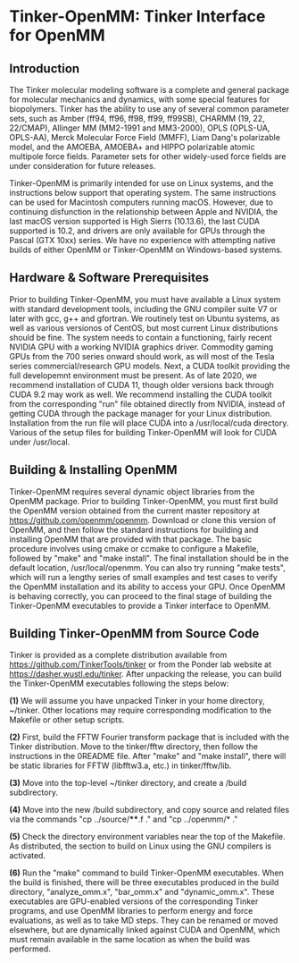 # Tinker-OpenMM: Tinker Interface for OpenMM

<H2><B>Introduction</B></H2>

The Tinker molecular modeling software is a complete and general package for molecular mechanics and dynamics, with some special features for biopolymers. Tinker has the ability to use any of several common parameter sets, such as Amber (ff94, ff96, ff98, ff99, ff99SB), CHARMM (19, 22, 22/CMAP), Allinger MM (MM2-1991 and MM3-2000), OPLS (OPLS-UA, OPLS-AA), Merck Molecular Force Field (MMFF), Liam Dang's polarizable model, and the AMOEBA, AMOEBA+ and HIPPO polarizable atomic multipole force fields. Parameter sets for other widely-used force fields are under consideration for future releases.

Tinker-OpenMM is primarily intended for use on Linux systems, and the instructions below support that operating system. The same instructions can be used for Macintosh computers running macOS. However, due to continuing disfunction in the relationship between Apple and NVIDIA, the last macOS version supported is High Sierrs (10.13.6), the last CUDA supported is 10.2, and drivers are only available for GPUs through the Pascal (GTX 10xx) series. We have no experience with attempting native builds of either OpenMM or Tinker-OpenMM on Windows-based systems.

<H2><B>Hardware & Software Prerequisites</B></H2>

Prior to building Tinker-OpenMM, you must have available a Linux system with standard development tools, including the GNU compiler suite V7 or later with gcc, g++ and gfortran. We routinely test on Ubuntu systems, as well as various versionos of CentOS, but most current Linux distributions should be fine. The system needs to contain a functioning, fairly recent NVIDIA GPU with a working NVIDIA graphics driver. Commodity gaming GPUs from the 700 series onward should work, as will most of the Tesla series commercial/research GPU models. Next, a CUDA toolkit providing the full developemnt environment must be present. As of late 2020, we recommend installation of CUDA 11, though older versions back through CUDA 9.2 may work as well. We recommend installing the CUDA toolkit from the corresponding "run" file obtained directly from NVIDIA, instead of getting CUDA through the package manager for your Linux distribution. Installation from the run file will place CUDA into a /usr/local/cuda directory. Various of the setup files for building Tinker-OpenMM will look for CUDA under /usr/local.

<H2><B>Building & Installing OpenMM</B></H2>

Tinker-OpenMM requires several dynamic object libraries from the OpenMM package. Prior to building Tinker-OpenMM, you must first build the OpenMM version obtained from the current master repository at https://github.com/openmm/openmm. Download or clone this version of OpenMM, and then follow the standard instructions for building and installing OpenMM that are provided with that package. The basic procedure involves using cmake or ccmake to configure a Makefile, followed by "make" and "make install". The final installation should be in the default location, /usr/local/openmm. You can also try running "make tests", which will run a lengthy series of small examples and test cases to verify the OpenMM installation and its ability to access your GPU. Once OpenMM is behaving correctly, you can proceed to the final stage of building the Tinker-OpenMM executables to provide a Tinker interface to OpenMM.

<H2><B>Building Tinker-OpenMM from Source Code</B></H2>

Tinker is provided as a complete distribution available from https://github.com/TinkerTools/tinker or from the Ponder lab website at https://dasher.wustl.edu/tinker. After unpacking the release, you can build the Tinker-OpenMM executables following the steps below:

<B>(1)</B> We will assume you have unpacked Tinker in your home directory, ~/tinker. Other locations may require corresponding modification to the Makefile or other setup scripts.

<B>(2)</B> First, build the FFTW Fourier transform package that is included with the Tinker distribution. Move to the tinker/fftw directory, then follow the instructions in the 0README file. After "make" and "make install", there will be static libraries for FFTW (libfftw3.a, etc.) in tinker/fftw/lib. 

<B>(3)</B> Move into the top-level ~/tinker directory, and create a /build subdirectory.

<B>(4)</B> Move into the new /build subdirectory, and copy source and related files via the commands "cp ../source/<B>**</B>.f ."</B> and "cp ../openmm/* ."

<B>(5)</B> Check the directory environment variables near the top of the Makefile. As distributed, the section to build on Linux using the GNU compilers is activated.

<B>(6)</B> Run the "make" command to build Tinker-OpenMM executables. When the build is finished, there will be three executables produced in the build directory, "analyze_omm.x", "bar_omm.x" and "dynamic_omm.x". These executables are GPU-enabled versions of the corresponding Tinker programs, and use OpenMM libraries to perform energy and force evaluations, as well as to take MD steps. They can be renamed or moved elsewhere, but are dynamically linked against CUDA and OpenMM, which must remain available in the same location as when the build was performed.
